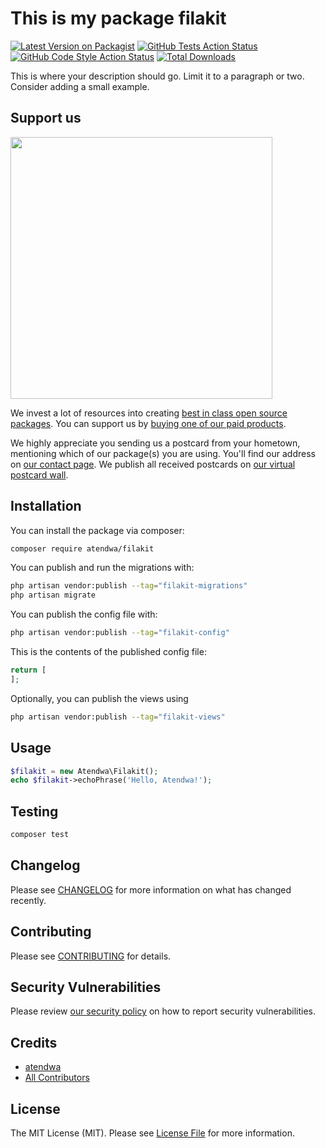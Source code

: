 # This is my package filakit

[![Latest Version on Packagist](https://img.shields.io/packagist/v/atendwa/filakit.svg?style=flat-square)](https://packagist.org/packages/atendwa/filakit)
[![GitHub Tests Action Status](https://img.shields.io/github/actions/workflow/status/atendwa/filakit/run-tests.yml?branch=main&label=tests&style=flat-square)](https://github.com/atendwa/filakit/actions?query=workflow%3Arun-tests+branch%3Amain)
[![GitHub Code Style Action Status](https://img.shields.io/github/actions/workflow/status/atendwa/filakit/fix-php-code-style-issues.yml?branch=main&label=code%20style&style=flat-square)](https://github.com/atendwa/filakit/actions?query=workflow%3A"Fix+PHP+code+style+issues"+branch%3Amain)
[![Total Downloads](https://img.shields.io/packagist/dt/atendwa/filakit.svg?style=flat-square)](https://packagist.org/packages/atendwa/filakit)

This is where your description should go. Limit it to a paragraph or two. Consider adding a small example.

## Support us

[<img src="https://github-ads.s3.eu-central-1.amazonaws.com/filakit.jpg?t=1" width="419px" />](https://spatie.be/github-ad-click/filakit)

We invest a lot of resources into creating [best in class open source packages](https://spatie.be/open-source). You can support us by [buying one of our paid products](https://spatie.be/open-source/support-us).

We highly appreciate you sending us a postcard from your hometown, mentioning which of our package(s) you are using. You'll find our address on [our contact page](https://spatie.be/about-us). We publish all received postcards on [our virtual postcard wall](https://spatie.be/open-source/postcards).

## Installation

You can install the package via composer:

```bash
composer require atendwa/filakit
```

You can publish and run the migrations with:

```bash
php artisan vendor:publish --tag="filakit-migrations"
php artisan migrate
```

You can publish the config file with:

```bash
php artisan vendor:publish --tag="filakit-config"
```

This is the contents of the published config file:

```php
return [
];
```

Optionally, you can publish the views using

```bash
php artisan vendor:publish --tag="filakit-views"
```

## Usage

```php
$filakit = new Atendwa\Filakit();
echo $filakit->echoPhrase('Hello, Atendwa!');
```

## Testing

```bash
composer test
```

## Changelog

Please see [CHANGELOG](CHANGELOG.md) for more information on what has changed recently.

## Contributing

Please see [CONTRIBUTING](CONTRIBUTING.md) for details.

## Security Vulnerabilities

Please review [our security policy](../../security/policy) on how to report security vulnerabilities.

## Credits

- [atendwa](https://github.com/atendwa)
- [All Contributors](../../contributors)

## License

The MIT License (MIT). Please see [License File](LICENSE.md) for more information.
